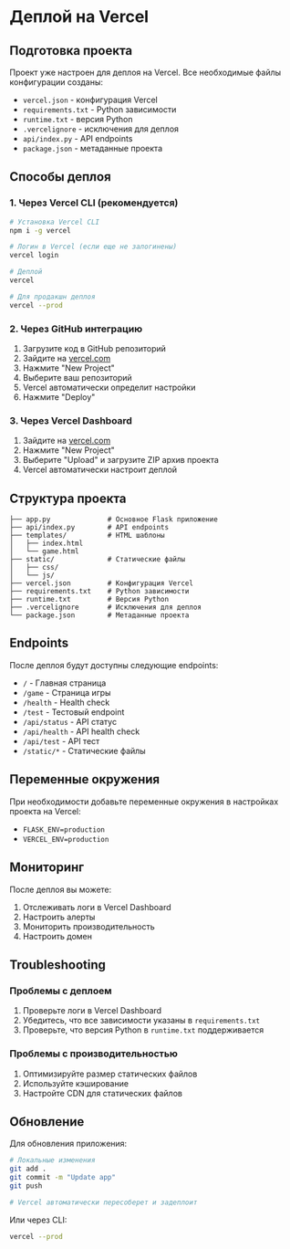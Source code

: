 # Деплой на Vercel

## Подготовка проекта

Проект уже настроен для деплоя на Vercel. Все необходимые файлы конфигурации созданы:

- `vercel.json` - конфигурация Vercel
- `requirements.txt` - Python зависимости
- `runtime.txt` - версия Python
- `.vercelignore` - исключения для деплоя
- `api/index.py` - API endpoints
- `package.json` - метаданные проекта

## Способы деплоя

### 1. Через Vercel CLI (рекомендуется)

```bash
# Установка Vercel CLI
npm i -g vercel

# Логин в Vercel (если еще не залогинены)
vercel login

# Деплой
vercel

# Для продакшн деплоя
vercel --prod
```

### 2. Через GitHub интеграцию

1. Загрузите код в GitHub репозиторий
2. Зайдите на [vercel.com](https://vercel.com)
3. Нажмите "New Project"
4. Выберите ваш репозиторий
5. Vercel автоматически определит настройки
6. Нажмите "Deploy"

### 3. Через Vercel Dashboard

1. Зайдите на [vercel.com](https://vercel.com)
2. Нажмите "New Project"
3. Выберите "Upload" и загрузите ZIP архив проекта
4. Vercel автоматически настроит деплой

## Структура проекта

```
├── app.py              # Основное Flask приложение
├── api/index.py        # API endpoints
├── templates/          # HTML шаблоны
│   ├── index.html
│   └── game.html
├── static/             # Статические файлы
│   ├── css/
│   └── js/
├── vercel.json         # Конфигурация Vercel
├── requirements.txt    # Python зависимости
├── runtime.txt         # Версия Python
├── .vercelignore       # Исключения для деплоя
└── package.json        # Метаданные проекта
```

## Endpoints

После деплоя будут доступны следующие endpoints:

- `/` - Главная страница
- `/game` - Страница игры
- `/health` - Health check
- `/test` - Тестовый endpoint
- `/api/status` - API статус
- `/api/health` - API health check
- `/api/test` - API тест
- `/static/*` - Статические файлы

## Переменные окружения

При необходимости добавьте переменные окружения в настройках проекта на Vercel:

- `FLASK_ENV=production`
- `VERCEL_ENV=production`

## Мониторинг

После деплоя вы можете:

1. Отслеживать логи в Vercel Dashboard
2. Настроить алерты
3. Мониторить производительность
4. Настроить домен

## Troubleshooting

### Проблемы с деплоем

1. Проверьте логи в Vercel Dashboard
2. Убедитесь, что все зависимости указаны в `requirements.txt`
3. Проверьте, что версия Python в `runtime.txt` поддерживается

### Проблемы с производительностью

1. Оптимизируйте размер статических файлов
2. Используйте кэширование
3. Настройте CDN для статических файлов

## Обновление

Для обновления приложения:

```bash
# Локальные изменения
git add .
git commit -m "Update app"
git push

# Vercel автоматически пересоберет и задеплоит
```

Или через CLI:

```bash
vercel --prod
``` 